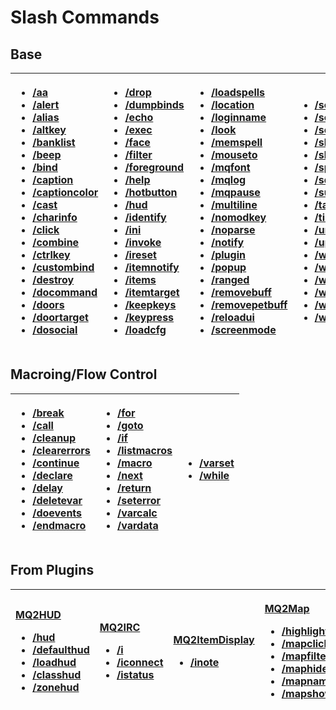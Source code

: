 # Slash Commands

## Base

<table>
  <thead>
    <tr>
      <th style="text-align:left">
        <ul>
          <li><a href="aa.md">/aa</a>
          </li>
          <li><a href="alert.md">/alert</a>
          </li>
          <li><a href="alias.md">/alias</a>
          </li>
          <li><a href="altkey.md">/altkey</a>
          </li>
          <li><a href="banklist.md">/banklist</a>
          </li>
          <li><a href="beep.md">/beep</a>
          </li>
          <li><a href="bind.md">/bind</a>
          </li>
          <li><a href="caption.md">/caption</a>
          </li>
          <li><a href="captioncolor.md">/captioncolor</a>
          </li>
          <li><a href="cast.md">/cast</a>
          </li>
          <li><a href="charinfo.md">/charinfo</a>
          </li>
          <li><a href="click.md">/click</a>
          </li>
          <li><a href="combine.md">/combine</a>
          </li>
          <li><a href="ctrlkey.md">/ctrlkey</a>
          </li>
          <li><a href="../../plugins/core-plugins/mq2custombinds/custombind.md">/custombind</a>
          </li>
          <li><a href="destroy.md">/destroy</a>
          </li>
          <li><a href="docommand.md">/docommand</a>
          </li>
          <li><a href="doors.md">/doors</a>
          </li>
          <li><a href="doortarget.md">/doortarget</a>
          </li>
          <li><a href="dosocial.md">/dosocial</a>
          </li>
        </ul>
      </th>
      <th style="text-align:left">
        <ul>
          <li><a href="drop.md">/drop</a>
          </li>
          <li><a href="dumpbinds.md">/dumpbinds</a>
          </li>
          <li><a href="echo.md">/echo</a>
          </li>
          <li><a href="exec.md">/exec</a>
          </li>
          <li><a href="face.md">/face</a>
          </li>
          <li><a href="filter.md">/filter</a>
          </li>
          <li><a href="foreground.md">/foreground</a>
          </li>
          <li><a href="help.md">/help</a>
          </li>
          <li><a href="hotbutton.md">/hotbutton</a>
          </li>
          <li><a href="../../plugins/core-plugins/mq2hud/hud.md">/hud</a>
          </li>
          <li><a href="identify.md">/identify</a>
          </li>
          <li><a href="ini.md">/ini</a>
          </li>
          <li><a href="../macro-commands/invoke.md">/invoke</a>
          </li>
          <li><a href="ireset.md">/ireset</a>
          </li>
          <li><a href="itemnotify.md">/itemnotify</a>
          </li>
          <li><a href="items.md">/items</a>
          </li>
          <li><a href="itemtarget.md">/itemtarget</a>
          </li>
          <li><a href="keepkeys.md">/keepkeys</a>
          </li>
          <li><a href="keypress.md">/keypress</a>
          </li>
          <li><a href="loadcfg.md">/loadcfg</a>
          </li>
        </ul>
      </th>
      <th style="text-align:left">
        <ul>
          <li><a href="loadspells.md">/loadspells</a>
          </li>
          <li><a href="location.md">/location</a>
          </li>
          <li><a href="loginname.md">/loginname</a>
          </li>
          <li><a href="look.md">/look</a>
          </li>
          <li><a href="memspell.md">/memspell</a>
          </li>
          <li><a href="https://github.com/macroquest/docs/tree/108032b0f20c28068c91a07957f88d1e87a0bb61/commands/Mouseto/README.md">/mouseto</a>
          </li>
          <li><a href="../../plugins/core-plugins/mq2chatwnd/mqfont.md">/mqfont</a>
          </li>
          <li><a href="../macro-commands/mqlog.md">/mqlog</a>
          </li>
          <li><a href="mqpause.md">/mqpause</a>
          </li>
          <li><a href="multiline.md">/multiline</a>
          </li>
          <li><a href="nomodkey.md">/nomodkey</a>
          </li>
          <li><a href="noparse.md">/noparse</a>
          </li>
          <li><a href="notify.md">/notify</a>
          </li>
          <li><a href="plugin.md">/plugin</a>
          </li>
          <li><a href="popup.md">/popup</a>
          </li>
          <li><a href="ranged.md">/ranged</a>
          </li>
          <li><a href="removebuff.md">/removebuff</a>
          </li>
          <li><a href="removepetbuff.md">/removepetbuff</a>
          </li>
          <li><a href="reloadui.md">/reloadui</a>
          </li>
          <li><a href="screenmode.md">/screenmode</a>
          </li>
        </ul>
      </th>
      <th style="text-align:left">
        <ul>
          <li><a href="sellitem.md">/sellitem</a>
          </li>
          <li><a href="setautorun.md">/setautorun</a>
          </li>
          <li><a href="setprio.md">/setprio</a>
          </li>
          <li><a href="shiftkey.md">/shiftkey</a>
          </li>
          <li><a href="skills.md">/skills</a>
          </li>
          <li><a href="spew.md">/spew</a>
          </li>
          <li><a href="squelch.md">/squelch</a>
          </li>
          <li><a href="substitute.md">/substitute</a>
          </li>
          <li><a href="target.md">/target</a>
          </li>
          <li><a href="timed.md">/timed</a>
          </li>
          <li><a href="unload.md">/unload</a>
          </li>
          <li><a href="updateitems.md">/updateitems</a>
          </li>
          <li><a href="where.md">/where</a>
          </li>
          <li><a href="who.md">/who</a>
          </li>
          <li><a href="whofilter.md">/whofilter</a>
          </li>
          <li><a href="whotarget.md">/whotarget</a>
          </li>
          <li><a href="windows.md">/windows</a>
          </li>
          <li><a href="windowstate.md">/windowstate</a>
          </li>
        </ul>
      </th>
    </tr>
  </thead>
  <tbody></tbody>
</table>

## Macroing/Flow Control

<table>
  <thead>
    <tr>
      <th style="text-align:left">
        <ul>
          <li><a href="../macro-commands/break.md">/break</a>
          </li>
          <li><a href="../macro-commands/call.md">/call</a>
          </li>
          <li><a href="cleanup.md">/cleanup</a>
          </li>
          <li><a href="../macro-commands/clearerrors.md">/clearerrors</a>
          </li>
          <li><a href="../macro-commands/continue.md">/continue</a>
          </li>
          <li><a href="../macro-commands/declare.md">/declare</a>
          </li>
          <li><a href="../macro-commands/delay.md">/delay</a>
          </li>
          <li><a href="../macro-commands/deletevar.md">/deletevar</a>
          </li>
          <li><a href="../macro-commands/doevents.md">/doevents</a>
          </li>
          <li><a href="endmacro.md">/endmacro</a>
          </li>
        </ul>
      </th>
      <th style="text-align:left">
        <ul>
          <li><a href="../macro-commands/for.md">/for</a>
          </li>
          <li><a href="../macro-commands/goto.md">/goto</a>
          </li>
          <li><a href="../macro-commands/if.md">/if</a>
          </li>
          <li><a href="listmacros.md">/listmacros</a>
          </li>
          <li><a href="macro.md">/macro</a>
          </li>
          <li><a href="../macro-commands/next.md">/next</a>
          </li>
          <li><a href="../macro-commands/return.md">/return</a>
          </li>
          <li><a href="../macro-commands/seterror.md">/seterror</a>
          </li>
          <li><a href="../macro-commands/varcalc.md">/varcalc</a>
          </li>
          <li><a href="../macro-commands/vardata.md">/vardata</a>
          </li>
        </ul>
      </th>
      <th style="text-align:left">
        <ul>
          <li><a href="../macro-commands/varset.md">/varset</a>
          </li>
          <li><a href="../macro-commands/while.md">/while</a>
          </li>
        </ul>
      </th>
    </tr>
  </thead>
  <tbody></tbody>
</table>

## From Plugins

<table>
  <thead>
    <tr>
      <th style="text-align:left">
        <p><a href="../../plugins/core-plugins/mq2hud/">MQ2HUD</a>
        </p>
        <ul>
          <li><a href="../../plugins/core-plugins/mq2hud/hud.md">/hud</a>
          </li>
          <li><a href="../../plugins/core-plugins/mq2hud/defaulthud.md">/defaulthud</a>
          </li>
          <li><a href="../../plugins/core-plugins/mq2hud/loadhud.md">/loadhud</a>
          </li>
          <li><a href="../../plugins/core-plugins/mq2hud/classhud.md">/classhud</a>
          </li>
          <li><a href="../../plugins/core-plugins/mq2hud/zonehud.md">/zonehud</a>
          </li>
        </ul>
      </th>
      <th style="text-align:left">
        <p><a href="../../plugins/discontinued-unsupported/mq2irc/">MQ2IRC</a>
        </p>
        <ul>
          <li><a href="../../plugins/discontinued-unsupported/mq2irc/commands/i.md">/i</a>
          </li>
          <li><a href="../../plugins/discontinued-unsupported/mq2irc/commands/iconnect.md">/iconnect</a>
          </li>
          <li><a href="../../plugins/discontinued-unsupported/mq2irc/commands/istatus.md">/istatus</a>
          </li>
        </ul>
      </th>
      <th style="text-align:left">
        <p><a href="../../plugins/core-plugins/mq2itemdisplay/">MQ2ItemDisplay</a>
        </p>
        <ul>
          <li><a href="../../plugins/core-plugins/mq2itemdisplay/inote.md">/inote</a>
          </li>
        </ul>
      </th>
      <th style="text-align:left">
        <p><a href="../../plugins/core-plugins/mq2map/">MQ2Map</a>
        </p>
        <ul>
          <li><a href="../../plugins/core-plugins/mq2map/highlight.md">/highlight</a>
          </li>
          <li><a href="../../plugins/core-plugins/mq2map/mapclick.md">/mapclick</a>
          </li>
          <li><a href="../../plugins/core-plugins/mq2map/mapfilter.md">/mapfilter</a>
          </li>
          <li><a href="../../plugins/core-plugins/mq2map/maphide.md">/maphide</a>
          </li>
          <li><a href="../../plugins/core-plugins/mq2map/mapnames.md">/mapnames</a>
          </li>
          <li><a href="../../plugins/core-plugins/mq2map/mapshow.md">/mapshow</a>
          </li>
        </ul>
      </th>
    </tr>
  </thead>
  <tbody></tbody>
</table>

